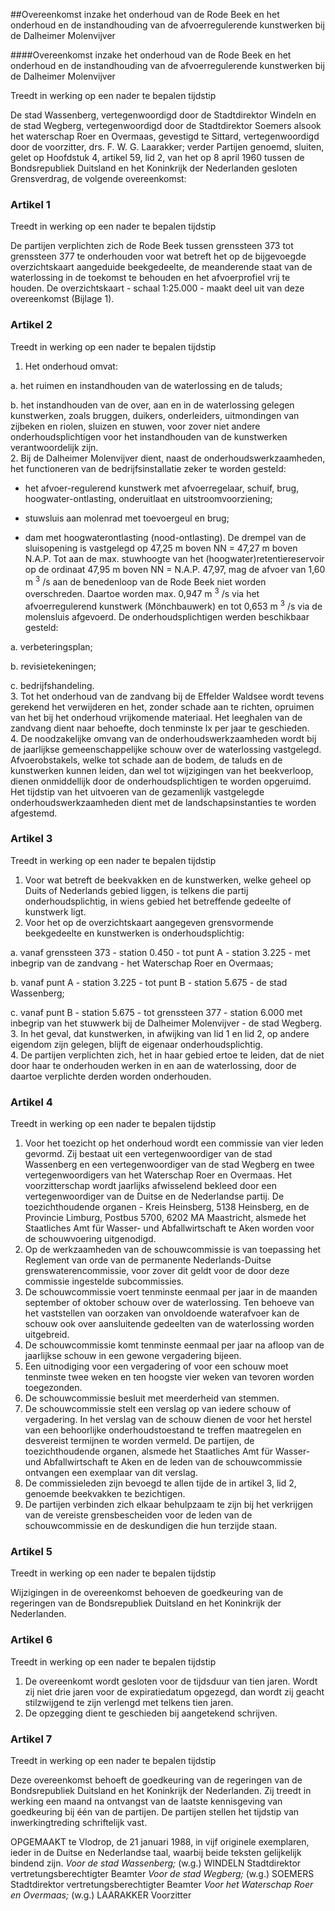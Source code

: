 <meta http-equiv='Content-Type' content='text/html; charset=utf-8' />

##Overeenkomst inzake het onderhoud van de Rode Beek en het onderhoud en de instandhouding van de afvoerregulerende kunstwerken bij de Dalheimer Molenvijver

####Overeenkomst inzake het onderhoud van de Rode Beek en het onderhoud en de instandhouding van de afvoerregulerende kunstwerken bij de Dalheimer Molenvijver

Treedt in werking op een nader te bepalen tijdstip   

De stad Wassenberg, vertegenwoordigd door de Stadtdirektor Windeln en de stad Wegberg, vertegenwoordigd door de Stadtdirektor Soemers alsook het waterschap Roer en Overmaas, gevestigd te Sittard, vertegenwoordigd door de voorzitter, drs. F. W. G. Laarakker; verder Partijen genoemd, sluiten, gelet op Hoofdstuk 4, artikel 59, lid 2, van het op 8 april 1960 tussen de Bondsrepubliek Duitsland en het Koninkrijk der Nederlanden gesloten Grensverdrag, de volgende overeenkomst:    

### Artikel  1   
Treedt in werking op een nader te bepalen tijdstip   

De partijen verplichten zich de Rode Beek tussen grenssteen 373 tot grenssteen 377 te onderhouden voor wat betreft het op de bijgevoegde overzichtskaart aangeduide beekgedeelte, de meanderende staat van de waterlossing in de toekomst te behouden en het afvoerprofiel vrij te houden. De overzichtskaart - schaal 1:25.000 - maakt deel uit van deze overeenkomst (Bijlage 1).  

### Artikel  2   
Treedt in werking op een nader te bepalen tijdstip   

1.  Het onderhoud omvat: 

a. het ruimen en instandhouden van de waterlossing en de taluds;  

b. het instandhouden van de over, aan en in de waterlossing gelegen kunstwerken, zoals bruggen, duikers, onderleiders, uitmondingen van zijbeken en riolen, sluizen en stuwen, voor zover niet andere onderhoudsplichtigen voor het instandhouden van de kunstwerken verantwoordelijk zijn.     
2.  Bij de Dalheimer Molenvijver dient, naast de onderhoudswerkzaamheden, het functioneren van de bedrijfsinstallatie zeker te worden gesteld: 

- het afvoer-regulerend kunstwerk met afvoerregelaar, schuif, brug, hoogwater-ontlasting, onderuitlaat en uitstroomvoorziening;  

- stuwsluis aan molenrad met toevoergeul en brug;  

- dam met hoogwaterontlasting (nood-ontlasting).   De drempel van de sluisopening is vastgelegd op 47,25 m boven NN = 47,27 m boven N.A.P. Tot aan de max. stuwhoogte van het (hoogwater)retentiereservoir op de ordinaat 47,95 m boven NN = N.A.P. 47,97, mag de afvoer van 1,60 m <sup>3</sup> /s aan de benedenloop van de Rode Beek niet worden overschreden. Daartoe worden max. 0,947 m <sup>3</sup> /s via het afvoerregulerend kunstwerk (Mönchbauwerk) en tot 0,653 m <sup>3</sup> /s via de molensluis afgevoerd. De onderhoudsplichtigen werden beschikbaar gesteld: 

a. verbeteringsplan;  

b. revisietekeningen;  

c. bedrijfshandeling.     
3.  Tot het onderhoud van de zandvang bij de Effelder Waldsee wordt tevens gerekend het verwijderen en het, zonder schade aan te richten, opruimen van het bij het onderhoud vrijkomende materiaal. Het leeghalen van de zandvang dient naar behoefte, doch tenminste lx per jaar te geschieden.   
4.  De noodzakelijke omvang van de onderhoudswerkzaamheden wordt bij de jaarlijkse gemeenschappelijke schouw over de waterlossing vastgelegd. Afvoerobstakels, welke tot schade aan de bodem, de taluds en de kunstwerken kunnen leiden, dan wel tot wijzigingen van het beekverloop, dienen onmiddellijk door de onderhoudsplichtigen te worden opgeruimd. Het tijdstip van het uitvoeren van de gezamenlijk vastgelegde onderhoudswerkzaamheden dient met de landschapsinstanties te worden afgestemd.   

### Artikel  3   
Treedt in werking op een nader te bepalen tijdstip   

1.  Voor wat betreft de beekvakken en de kunstwerken, welke geheel op Duits of Nederlands gebied liggen, is telkens die partij onderhoudsplichtig, in wiens gebied het betreffende gedeelte of kunstwerk ligt.   
2.  Voor het op de overzichtskaart aangegeven grensvormende beekgedeelte en kunstwerken is onderhoudsplichtig: 

a. vanaf grenssteen 373 - station 0.450 - tot punt A - station 3.225 - met inbegrip van de zandvang - het Waterschap Roer en Overmaas;  

b. vanaf punt A - station 3.225 - tot punt B - station 5.675 - de stad Wassenberg;  

c. vanaf punt B - station 5.675 - tot grenssteen 377 - station 6.000 met inbegrip van het stuwwerk bij de Dalheimer Molenvijver - de stad Wegberg.     
3.  In het geval, dat kunstwerken, in afwijking van lid 1 en lid 2, op andere eigendom zijn gelegen, blijft de eigenaar onderhoudsplichtig.   
4.  De partijen verplichten zich, het in haar gebied ertoe te leiden, dat de niet door haar te onderhouden werken in en aan de waterlossing, door de daartoe verplichte derden worden onderhouden.   

### Artikel  4   
Treedt in werking op een nader te bepalen tijdstip   

1.  Voor het toezicht op het onderhoud wordt een commissie van vier leden gevormd. Zij bestaat uit een vertegenwoordiger van de stad Wassenberg en een vertegenwoordiger van de stad Wegberg en twee vertegenwoordigers van het Waterschap Roer en Overmaas. Het voorzitterschap wordt jaarlijks afwisselend bekleed door een vertegenwoordiger van de Duitse en de Nederlandse partij. De toezichthoudende organen - Kreis Heinsberg, 5138 Heinsberg, en de Provincie Limburg, Postbus 5700, 6202 MA Maastricht, alsmede het Staatliches Amt für Wasser- und Abfallwirtschaft te Aken worden voor de schouwvoering uitgenodigd.   
2.  Op de werkzaamheden van de schouwcommissie is van toepassing het Reglement van orde van de permanente Nederlands-Duitse grenswaterencommissie, voor zover dit geldt voor de door deze commissie ingestelde subcommissies.   
3.  De schouwcommissie voert tenminste eenmaal per jaar in de maanden september of oktober schouw over de waterlossing. Ten behoeve van het vaststellen van oorzaken van onvoldoende waterafvoer kan de schouw ook over aansluitende gedeelten van de waterlossing worden uitgebreid.   
4.  De schouwcommissie komt tenminste eenmaal per jaar na afloop van de jaarlijkse schouw in een gewone vergadering bijeen.   
5.  Een uitnodiging voor een vergadering of voor een schouw moet tenminste twee weken en ten hoogste vier weken van tevoren worden toegezonden.   
6.  De schouwcommissie besluit met meerderheid van stemmen.   
7.  De schouwcommissie stelt een verslag op van iedere schouw of vergadering. In het verslag van de schouw dienen de voor het herstel van een behoorlijke onderhoudstoestand te treffen maatregelen en desvereist termijnen te worden vermeld. De partijen, de toezichthoudende organen, alsmede het Staatliches Amt für Wasser- und Abfallwirtschaft te Aken en de leden van de schouwcommissie ontvangen een exemplaar van dit verslag.   
8.  De commissieleden zijn bevoegd te allen tijde de in artikel 3, lid 2, genoemde beekvakken te bezichtigen.   
9.  De partijen verbinden zich elkaar behulpzaam te zijn bij het verkrijgen van de vereiste grensbescheiden voor de leden van de schouwcommissie en de deskundigen die hun terzijde staan.   

### Artikel  5   
Treedt in werking op een nader te bepalen tijdstip   

Wijzigingen in de overeenkomst behoeven de goedkeuring van de regeringen van de Bondsrepubliek Duitsland en het Koninkrijk der Nederlanden.  

### Artikel  6   
Treedt in werking op een nader te bepalen tijdstip   

1.  De overeenkomt wordt gesloten voor de tijdsduur van tien jaren. Wordt zij niet drie jaren voor de expiratiedatum opgezegd, dan wordt zij geacht stilzwijgend te zijn verlengd met telkens tien jaren.   
2.  De opzegging dient te geschieden bij aangetekend schrijven.   

### Artikel  7   
Treedt in werking op een nader te bepalen tijdstip   

Deze overeenkomst behoeft de goedkeuring van de regeringen van de Bondsrepubliek Duitsland en het Koninkrijk der Nederlanden. Zij treedt in werking een maand na ontvangst van de laatste kennisgeving van goedkeuring bij één van de partijen. De partijen stellen het tijdstip van inwerkingtreding schriftelijk vast.  

OPGEMAAKT te Vlodrop, de 21 januari 1988, in vijf originele exemplaren, ieder in de Duitse en Nederlandse taal, waarbij beide teksten gelijkelijk bindend zijn.  *Voor de stad Wassenberg;*  (w.g.) WINDELN Stadtdirektor vertretungsberechtigter Beamter  *Voor de stad Wegberg;*  (w.g.) SOEMERS Stadtdirektor vertretungsberechtigter Beamter  *Voor het Waterschap Roer en Overmaas;*  (w.g.) LAARAKKER Voorzitter  

